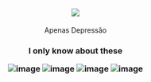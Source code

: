 <h1 align="center">
    <a href="https://github.com/eoApache/">
        <img src='https://imagepng.org/wp-content/uploads/2017/08/minecraft-icone-icon.png'/>  </a>
</h1>

<p align="center">Apenas Depressão</p> 
         
    
<h3 align='center'>
    I only know about these

   
![image](https://img.shields.io/badge/Python-3776AB?style=for-the-badge&logo=python&logoColor=white)
![image](https://img.shields.io/badge/JavaScript-F7DF1E?style=for-the-badge&logo=javascript&logoColor=black)
![image](https://img.shields.io/badge/CSS3-1572B6?style=for-the-badge&logo=css3&logoColor=white)
![image](https://img.shields.io/badge/HTML5-E34F26?style=for-the-badge&logo=html5&logoColor=white)
